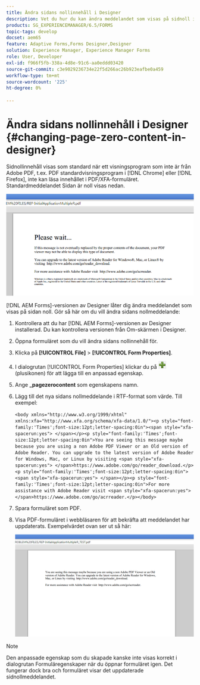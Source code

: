 ```yaml
---
title: Ändra sidans nollinnehåll i Designer
description: Vet du hur du kan ändra meddelandet som visas på sidnoll i en XFA PDF när du visar det i ett visningsprogram som inte kommer från Adobe PDF?
products: SG_EXPERIENCEMANAGER/6.5/FORMS
topic-tags: develop
docset: aem65
feature: Adaptive Forms,Forms Designer,Designer
solution: Experience Manager, Experience Manager Forms
role: User, Developer
exl-id: f966f5fb-338a-4d8e-91c6-aa0eddd03420
source-git-commit: c3e9029236734e22f5d266ac26b923eafbe0a459
workflow-type: tm+mt
source-wordcount: '225'
ht-degree: 0%

---
```


# Ändra sidans nollinnehåll i Designer {#changing-page-zero-content-in-designer}

Sidnollinnehåll visas som standard när ett visningsprogram som inte är från Adobe PDF, t.ex. PDF standardvisningsprogram i [!DNL Chrome] eller [!DNL Firefox], inte kan läsa innehållet i PDF/XFA-formuläret. Standardmeddelandet Sidan är noll visas nedan.

![standardsida0meddelande](assets/defaultpage0message.png)

[!DNL AEM Forms]-versionen av Designer låter dig ändra meddelandet som visas på sidan noll. Gör så här om du vill ändra sidans nollmeddelande:

1. Kontrollera att du har [!DNL AEM Forms]-versionen av Designer installerad. Du kan kontrollera versionen från Om-skärmen i Designer.

1. Öppna formuläret som du vill ändra sidans nollinnehåll för.

1. Klicka på **[!UICONTROL File]** > **[!UICONTROL Form Properties]**.

1. I dialogrutan [!UICONTROL Form Properties] klickar du på ![ plus](assets/plus.png) (plusikonen) för att lägga till en anpassad egenskap.

1. Ange **_pagezerocontent** som egenskapens namn.
1. Lägg till det nya sidans nollmeddelande i RTF-format som värde. Till exempel:


   `<body xmlns="http://www.w3.org/1999/xhtml" xmlns:xfa="http://www.xfa.org/schema/xfa-data/1.0/"><p style="font-family:'Times';font-size:12pt;letter-spacing:0in"><span style="xfa-spacerun:yes"> </span></p><p style="font-family:'Times';font-size:12pt;letter-spacing:0in">You are seeing this message maybe because you are using a non Adobe PDF Viewer or an Old version of Adobe Reader. You can upgrade to the latest version of Adobe Reader for Windows, Mac, or Linux by visiting <span style="xfa-spacerun:yes"> </span>https://www.adobe.com/go/reader_download.</p><p style="font-family:'Times';font-size:12pt;letter-spacing:0in"><span style="xfa-spacerun:yes"> </span></p><p style="font-family:'Times';font-size:12pt;letter-spacing:0in">For more assistance with Adobe Reader visit <span style="xfa-spacerun:yes"> </span>https://www.adobe.com/go/acrreader.</p></body>`

1. Spara formuläret som PDF.

1. Visa PDF-formuläret i webbläsaren för att bekräfta att meddelandet har uppdaterats. Exempelvärdet ovan ser ut så här:

   ![ändrat meddelande](assets/changedmessage.png)

>[!NOTE]
>
>Den anpassade egenskap som du skapade kanske inte visas korrekt i dialogrutan Formuläregenskaper när du öppnar formuläret igen. Det fungerar dock bra och formuläret visar det uppdaterade sidnollmeddelandet.
